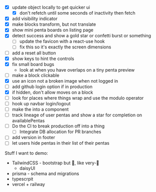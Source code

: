 * [x] update object locally to get quicker ui
  * [x] don't refetch until some seconds of inactivity then fetch
* [x] add visibility indicator
* [x] make blocks transform, but not translate
* [x] show mini penta boards on listing page
* [x] detect success and show a gold star or confetti burst or something
  * [ ] update the favicon with a react-use hook
  * [ ] fix this so it's exactly the screen dimensions
* [ ] add a reset all button
* [x] show keys to hint the controls
* [x] fix small board bugs
  * look at when you have overlaps on a tiny penta preview
* [ ] make a block clickable
* [x] use an icon not a broken image when not logged in
* [ ] add github login option if in production
* [x] if hidden, don't allow moves on a block
* [ ] look for places where things wrap and use the modulo operator
* [ ] hook up navbar login/logout
* [ ] make the <buttons> into a component
* [ ] track lineage of user pentas and show a star for completion on availablePentas
* [ ] Do the CI to break production off into a thing
  * [ ] Integrate DB allocation for PR branches
* [ ] add version in footer
* [ ] let users hide pentas in their list of their pentas

Stuff I want to demo:
* TailwindCSS - bootstrap but 🍄, like very-🍄
  * daisyUI
* prisma - schema and migrations
* typescrpit
* vercel + railway